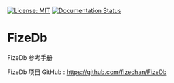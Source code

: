 [![License: MIT](https://img.shields.io/badge/License-MIT-yellow.svg)](https://opensource.org/licenses/MIT)
[![Documentation Status](https://readthedocs.org/projects/fizedb/badge/?version=latest)](https://fizedb.readthedocs.io/zh_CN/latest/?badge=latest)

# FizeDb
FizeDb 参考手册

FizeDb 项目 GitHub : [ https://github.com/fizechan/FizeDb ](https://github.com/fizechan/FizeDb)
